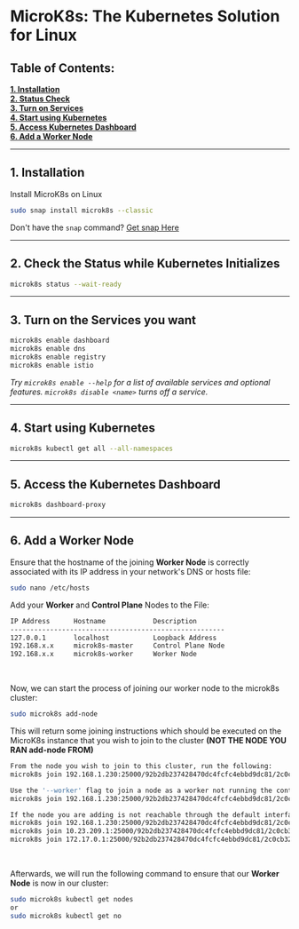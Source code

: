 # MicroK8s: The Kubernetes Solution for Linux

## Table of Contents:
**[1. Installation](https://github.com/Young00001/MicroK8s/blob/main/README.md#1-installation)**<br>
**[2. Status Check](https://github.com/Young00001/MicroK8s/blob/main/README.md#2-check-the-status-while-kubernetes-initializes)**<br>
**[3. Turn on Services](https://github.com/Young00001/MicroK8s/blob/main/README.md#3-turn-on-the-services-you-want)**<br>
**[4. Start using Kubernetes](https://github.com/Young00001/MicroK8s/tree/main#4-start-using-kubernetes)**<br>
**[5. Access Kubernetes Dashboard](https://github.com/Young00001/MicroK8s/tree/main#5-access-the-kubernetes-dashboard)**<br>
**[6. Add a Worker Node](https://github.com/Young00001/MicroK8s#6-add-a-worker-node)**
***
## 1. Installation
Install MicroK8s on Linux
```bash
sudo snap install microk8s --classic
```
Don't have the `snap` command? [Get snap Here](https://snapcraft.io/docs/installing-snapd)

***
## 2. Check the Status while Kubernetes Initializes
```bash
microk8s status --wait-ready
```

***
## 3. Turn on the Services you want
```bash
microk8s enable dashboard
microk8s enable dns
microk8s enable registry
microk8s enable istio
```
_Try `microk8s enable --help` for a list of available services and optional features. `microk8s disable <name>` turns off a service._

***
## 4. Start using Kubernetes
```bash
microk8s kubectl get all --all-namespaces
```

***
## 5. Access the Kubernetes Dashboard
```bash
microk8s dashboard-proxy
```
***
## 6. Add a Worker Node
Ensure that the hostname of the joining **Worker Node** is correctly associated with its IP address in your network's DNS or hosts file:
```bash
sudo nano /etc/hosts
```
Add your **Worker** and **Control Plane** Nodes to the File:
```bash
IP Address      Hostname            Description
------------------------------------------------------
127.0.0.1       localhost           Loopback Address
192.168.x.x     microk8s-master     Control Plane Node
192.168.x.x     microk8s-worker     Worker Node
```

<br>

Now, we can start the process of joining our worker node to the microk8s cluster:
```bash
sudo microk8s add-node
```

This will return some joining instructions which should be executed on the MicroK8s instance that you wish to join to the cluster **(NOT THE NODE YOU RAN add-node FROM)**

```bash
From the node you wish to join to this cluster, run the following:
microk8s join 192.168.1.230:25000/92b2db237428470dc4fcfc4ebbd9dc81/2c0cb3284b05

Use the '--worker' flag to join a node as a worker not running the control plane, eg:
microk8s join 192.168.1.230:25000/92b2db237428470dc4fcfc4ebbd9dc81/2c0cb3284b05 --worker

If the node you are adding is not reachable through the default interface you can use one of the following:
microk8s join 192.168.1.230:25000/92b2db237428470dc4fcfc4ebbd9dc81/2c0cb3284b05
microk8s join 10.23.209.1:25000/92b2db237428470dc4fcfc4ebbd9dc81/2c0cb3284b05
microk8s join 172.17.0.1:25000/92b2db237428470dc4fcfc4ebbd9dc81/2c0cb3284b05
```

<br>

Afterwards, we will run the following command to ensure that our **Worker Node** is now in our cluster:
```bash
sudo microk8s kubectl get nodes
or
sudo microk8s kubectl get no
```

